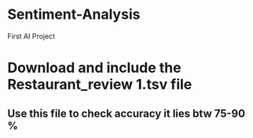 # Sentiment-Analysis
First AI Project
<h1>Download and include the Restaurant_review 1.tsv file</h1>
<h2>Use this file to check accuracy it lies btw 75-90 %</h2>
